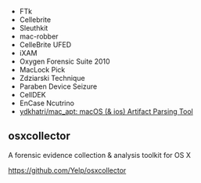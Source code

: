 - FTk
- Cellebrite
- Sleuthkit
- mac-robber
- CelleBrite UFED
- iXAM
- Oxygen Forensic Suite 2010
- MacLock Pick
- Zdziarski Technique
- Paraben Device Seizure
- CellDEK
- EnCase Ncutrino
- [ydkhatri/mac_apt: macOS (& ios) Artifact Parsing Tool](https://github.com/ydkhatri/mac_apt)

## osxcollector
A forensic evidence collection & analysis toolkit for OS X

https://github.com/Yelp/osxcollector
